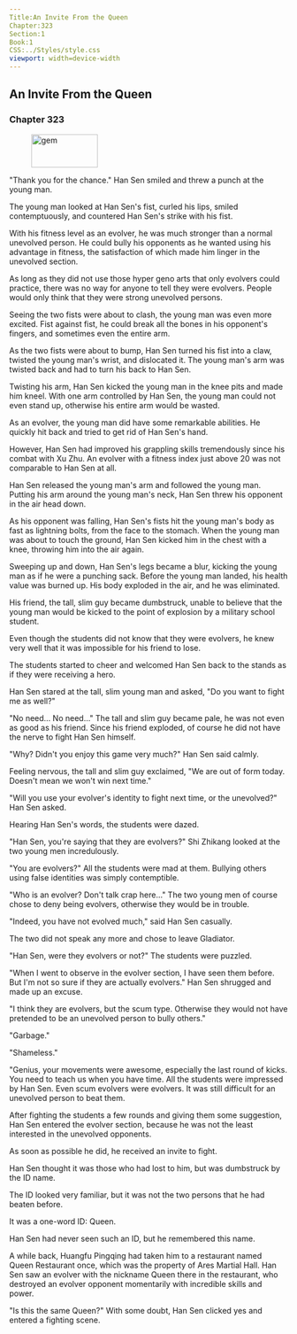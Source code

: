 ```yaml
---
Title:An Invite From the Queen 
Chapter:323 
Section:1 
Book:1 
CSS:../Styles/style.css 
viewport: width=device-width
---
```

  
## An Invite From the Queen
### Chapter 323
  
<figure>
	<img src="../Images/gem.gif" alt="gem" id="gem" width="120" height="60" />
</figure>
  

  
"Thank you for the chance." Han Sen smiled and threw a punch at the young man.

The young man looked at Han Sen's fist, curled his lips, smiled contemptuously, and countered Han Sen's strike with his fist.

With his fitness level as an evolver, he was much stronger than a normal unevolved person. He could bully his opponents as he wanted using his advantage in fitness, the satisfaction of which made him linger in the unevolved section.

As long as they did not use those hyper geno arts that only evolvers could practice, there was no way for anyone to tell they were evolvers. People would only think that they were strong unevolved persons.

Seeing the two fists were about to clash, the young man was even more excited. Fist against fist, he could break all the bones in his opponent's fingers, and sometimes even the entire arm.

As the two fists were about to bump, Han Sen turned his fist into a claw, twisted the young man's wrist, and dislocated it. The young man's arm was twisted back and had to turn his back to Han Sen.

Twisting his arm, Han Sen kicked the young man in the knee pits and made him kneel. With one arm controlled by Han Sen, the young man could not even stand up, otherwise his entire arm would be wasted.

As an evolver, the young man did have some remarkable abilities. He quickly hit back and tried to get rid of Han Sen's hand.

However, Han Sen had improved his grappling skills tremendously since his combat with Xu Zhu. An evolver with a fitness index just above 20 was not comparable to Han Sen at all.

Han Sen released the young man's arm and followed the young man. Putting his arm around the young man's neck, Han Sen threw his opponent in the air head down.

As his opponent was falling, Han Sen's fists hit the young man's body as fast as lightning bolts, from the face to the stomach. When the young man was about to touch the ground, Han Sen kicked him in the chest with a knee, throwing him into the air again.

Sweeping up and down, Han Sen's legs became a blur, kicking the young man as if he were a punching sack. Before the young man landed, his health value was burned up. His body exploded in the air, and he was eliminated.

His friend, the tall, slim guy became dumbstruck, unable to believe that the young man would be kicked to the point of explosion by a military school student.

Even though the students did not know that they were evolvers, he knew very well that it was impossible for his friend to lose.

The students started to cheer and welcomed Han Sen back to the stands as if they were receiving a hero.

Han Sen stared at the tall, slim young man and asked, "Do you want to fight me as well?"

"No need… No need…" The tall and slim guy became pale, he was not even as good as his friend. Since his friend exploded, of course he did not have the nerve to fight Han Sen himself.

"Why? Didn't you enjoy this game very much?" Han Sen said calmly.

Feeling nervous, the tall and slim guy exclaimed, "We are out of form today. Doesn't mean we won't win next time."

"Will you use your evolver's identity to fight next time, or the unevolved?" Han Sen asked.

Hearing Han Sen's words, the students were dazed.

"Han Sen, you're saying that they are evolvers?" Shi Zhikang looked at the two young men incredulously.

"You are evolvers?" All the students were mad at them. Bullying others using false identities was simply contemptible.

"Who is an evolver? Don't talk crap here…" The two young men of course chose to deny being evolvers, otherwise they would be in trouble.

"Indeed, you have not evolved much," said Han Sen casually.

The two did not speak any more and chose to leave Gladiator.

"Han Sen, were they evolvers or not?" The students were puzzled.

"When I went to observe in the evolver section, I have seen them before. But I'm not so sure if they are actually evolvers." Han Sen shrugged and made up an excuse.

"I think they are evolvers, but the scum type. Otherwise they would not have pretended to be an unevolved person to bully others."

"Garbage."

"Shameless."

"Genius, your movements were awesome, especially the last round of kicks. You need to teach us when you have time. All the students were impressed by Han Sen. Even scum evolvers were evolvers. It was still difficult for an unevolved person to beat them.

After fighting the students a few rounds and giving them some suggestion, Han Sen entered the evolver section, because he was not the least interested in the unevolved opponents.

As soon as possible he did, he received an invite to fight.

Han Sen thought it was those who had lost to him, but was dumbstruck by the ID name.

The ID looked very familiar, but it was not the two persons that he had beaten before.

It was a one-word ID: Queen.

Han Sen had never seen such an ID, but he remembered this name.

A while back, Huangfu Pingqing had taken him to a restaurant named Queen Restaurant once, which was the property of Ares Martial Hall. Han Sen saw an evolver with the nickname Queen there in the restaurant, who destroyed an evolver opponent momentarily with incredible skills and power.

"Is this the same Queen?" With some doubt, Han Sen clicked yes and entered a fighting scene.